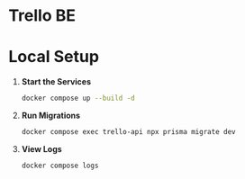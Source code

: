 # Trello BE

# Local Setup

1. **Start the Services**

    ```sh
    docker compose up --build -d
    ```

2. **Run Migrations**

    ```sh
    docker compose exec trello-api npx prisma migrate dev
    ```

3. **View Logs**

    ```sh
    docker compose logs
    ```
